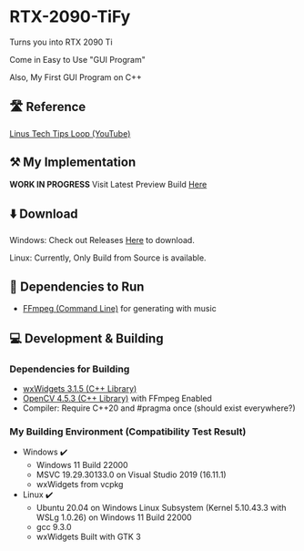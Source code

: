 # RTX-2090-TiFy

Turns you into RTX 2090 Ti

Come in Easy to Use "GUI Program"

Also, My First GUI Program on C++

## 🛣️ Reference

[Linus Tech Tips Loop (YouTube)](https://www.youtube.com/watch?v=Xx59T5n4ZLo)

## ⚒️ My Implementation

**WORK IN PROGRESS** Visit Latest Preview Build [Here](https://github.com/Leomotors/RTX-2090-TiFy/releases)

## ⬇️ Download

Windows: Check out Releases [Here](https://github.com/Leomotors/RTX-2090-TiFy/releases) to download.

Linux: Currently, Only Build from Source is available.

## 🌿 Dependencies to Run

- [FFmpeg (Command Line)](https://github.com/FFmpeg/FFmpeg) for generating with music

## 💻 Development & Building

### Dependencies for Building

- [wxWidgets 3.1.5 (C++ Library)](https://github.com/wxWidgets/wxWidgets)
- [OpenCV 4.5.3 (C++ Library)](https://github.com/opencv/opencv) with FFmpeg Enabled
- Compiler: Require C++20 and #pragma once (should exist everywhere?)

### My Building Environment (Compatibility Test Result)

- Windows ✔️
  - Windows 11 Build 22000
  - MSVC 19.29.30133.0 on Visual Studio 2019 (16.11.1)
  - wxWidgets from vcpkg
- Linux ✔️
  - Ubuntu 20.04 on Windows Linux Subsystem (Kernel 5.10.43.3 with WSLg 1.0.26) on Windows 11 Build 22000
  - gcc 9.3.0
  - wxWidgets Built with GTK 3
